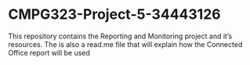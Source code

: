 # CMPG323-Project-5-34443126
This repository contains the Reporting and Monitoring project and it’s resources. The is also a read.me file that will explain how the Connected Office report will be used
